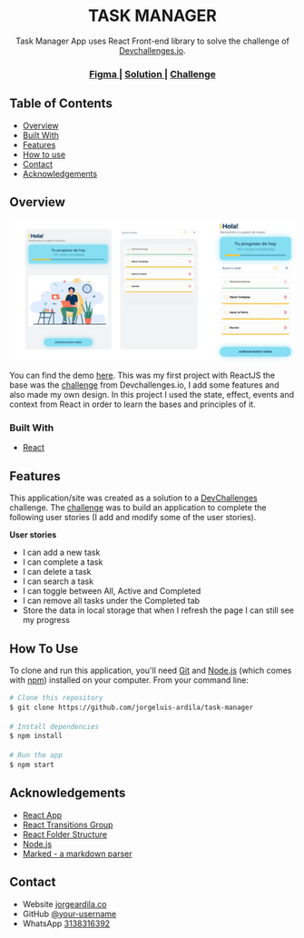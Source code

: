 <h1 align="center">TASK MANAGER</h1>

<div align="center">
   Task Manager App uses React Front-end library to solve the challenge of <a href="http://devchallenges.io" target="_blank">Devchallenges.io</a>.
</div>

<div align="center">
  <h3>
    <a href="https://www.figma.com/proto/CooeJVgGKzeIX7AfVAPyfr/Task-Tracker?page-id=0%3A1&node-id=1%3A2&viewport=317%2C386%2C0.31&scaling=contain&starting-point-node-id=3%3A2648&show-proto-sidebar=1" target="_blank">
      Figma
    </a>
    <span> | </span>
    <a href="http://jorgeardila.co/task-manager/" target="_blank">
      Solution
    </a>
    <span> | </span>
    <a href="https://devchallenges.io/challenges/hH6PbOHBdPm6otzw2De5">
      Challenge
    </a>
  </h3>
</div>

<!-- TABLE OF CONTENTS -->

## Table of Contents

- [Overview](#overview)
- [Built With](#built-with)
- [Features](#features)
- [How to use](#how-to-use)
- [Contact](#contact)
- [Acknowledgements](#acknowledgements)

<!-- OVERVIEW -->

## Overview

![overview](https://github.com/jorgeluis-ardila/task-manager/blob/featured-app/src/assets/overview-task-manager.jpg)

You can find the demo [here](http://jorgeardila.co/task-manager/). This was my first project with ReactJS the base was the [challenge](https://devchallenges.io/challenges/hH6PbOHBdPm6otzw2De5) from Devchallenges.io, I add some features and also made my own design. In this project I used the state, effect, events and context from React in order to learn the bases and principles of it.

### Built With

<!-- This section should list any major frameworks that you built your project using. Here are a few examples.-->

- [React](https://reactjs.org/)

## Features

<!-- List the features of your application or follow the template. Don't share the figma file here :) -->

This application/site was created as a solution to a [DevChallenges](https://devchallenges.io/challenges) challenge. The [challenge](https://devchallenges.io/challenges/hH6PbOHBdPm6otzw2De5) was to build an application to complete the following user stories (I add and modify some of the user stories).

**User stories**
- I can add a new task
- I can complete a task
- I can delete a task
- I can search a task
- I can toggle between All, Active and Completed
- I can remove all tasks under the Completed tab
- Store the data in local storage that when I refresh the page I can still see my progress

## How To Use

<!-- Example: -->

To clone and run this application, you'll need [Git](https://git-scm.com) and [Node.js](https://nodejs.org/en/download/) (which comes with [npm](http://npmjs.com)) installed on your computer. From your command line:

```bash
# Clone this repository
$ git clone https://github.com/jorgeluis-ardila/task-manager

# Install dependencies
$ npm install

# Run the app
$ npm start
```

## Acknowledgements

<!-- This section should list any articles or add-ons/plugins that helps you to complete the project. This is optional but it will help you in the future. For example: -->

- [React App](https://reactjs.org/docs/create-a-new-react-app.html)
- [React Transitions Group](https://reactcommunity.org/react-transition-group/)
- [React Folder Structure](https://www.robinwieruch.de/react-folder-structure/)
- [Node.js](https://nodejs.org/)
- [Marked - a markdown parser](https://github.com/chjj/marked)

## Contact

- Website [jorgeardila.co](http://jorgeardila.co/)
- GitHub [@your-username](https://github.com/jorgeluis-ardila)
- WhatsApp [3138316392](https://wa.me/573138316392)

